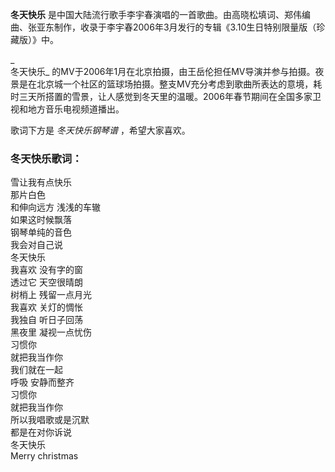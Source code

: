 

**冬天快乐**
是中国大陆流行歌手李宇春演唱的一首歌曲。由高晓松填词、郑伟编曲、张亚东制作，收录于李宇春2006年3月发行的专辑《3.10生日特别限量版（珍藏版）》中。

_  
冬天快乐_
的MV于2006年1月在北京拍摄，由王岳伦担任MV导演并参与拍摄。夜景是在北京城一个社区的篮球场拍摄。整支MV充分考虑到歌曲所表达的意境，耗时三天所搭置的雪景，让人感觉到冬天里的温暖。2006年春节期间在全国多家卫视和地方音乐电视频道播出。

  
歌词下方是 _冬天快乐钢琴谱_ ，希望大家喜欢。

### 冬天快乐歌词：

雪让我有点快乐  
那片白色  
和伸向远方 浅浅的车辙  
如果这时候飘落  
钢琴单纯的音色  
我会对自己说  
冬天快乐  
我喜欢 没有字的窗  
透过它 天空很晴朗  
树梢上 残留一点月光  
我喜欢 关灯的惆怅  
我独自 听日子回荡  
黑夜里 凝视一点忧伤  
习惯你  
就把我当作你  
我们就在一起  
呼吸 安静而整齐  
习惯你  
就把我当作你  
所以我唱歌或是沉默  
都是在对你诉说  
冬天快乐  
Merry christmas

